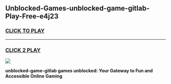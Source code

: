
## Unblocked-Games-unblocked-game-gitlab-Play-Free-e4j23
<h3>
<a href="https://premium76.site?title=unblocked-game-gitlab&ref=10A">CLICK TO PLAY</a></h3>
<hr>

<h3>
<a href="https://premium76.site?title=unblocked-game-gitlab&ref=10A">CLICK 2 PLAY</a>
  
</h3>

<a href="https://premium76.site?title=unblocked-game-gitlab&ref=10A"><img src="https://clearcache.store/games.png"></a>


**unblocked-game-gitlab games unblocked: Your Gateway to Fun and Accessible Online Gaming**
